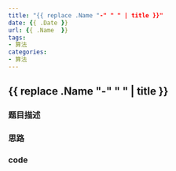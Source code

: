 ```yaml
---
title: "{{ replace .Name "-" " " | title }}"
date: {{ .Date }}
url: {{ .Name  }}
tags:
- 算法
categories:
- 算法 
---
```


## {{ replace .Name "-" " " | title }}

### 题目描述



### 思路



### code

